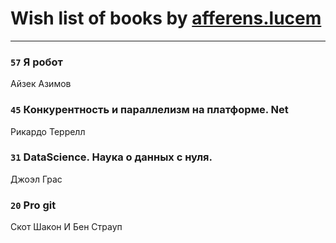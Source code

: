 # Wish list of books by [afferens.lucem](http://vk.com/id196071655)
---

### `57` Я робот
Айзек Азимов

### `45` Конкурентность и параллелизм на платформе. Net
Рикардо Террелл

### `31` DataScience. Наука о данных с нуля.
Джоэл Грас

### `20` Pro git
Скот Шакон И Бен Страуп

